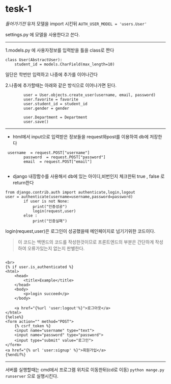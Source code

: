 # tesk-1
_들어가기전_
유저 모델을 import 시킨뒤 
  ```AUTH_USER_MODEL = 'users.User'```

settings.py 에 모델을 사용한다고 쓴다.


__________________________________________


1.models.py 에 사용자정보를 입력받을 틀을 class로 짠다
```
class User(AbstractUser):
    student_id = models.CharField(max_length=10)
```
일단은 학번만 입력하고 나중에 추가를 이어나간다


2.나중에 추가할때는 아래와 같은 방식으로 이어나가면 된다.
```
        user = User.objects.create_user(username, email, password)
        user.favorite = favorite
        user.student_id = student_id
        user.gender = gender
        
        user.Department = Department
        user.save()
```


____________________________________________________________



* html에서 input으로 입력받은 정보들을 request와post를 이용하여 db에 저장한다
```
 username  = request.POST["username"]
        password  = request.POST["password"]
        email  = request.POST["email"]
        
```


* django 내장함수를 사용해서 db에 있는 아이디,비번인지 체크한뒤 true , false 로 return한다
```
from django.contrib.auth import authenticate,login,logout
user = authenticate(username=username,password=password)
        if user is not None:
            print("인증성공")
            login(request,user)
        else :
            print("인증실패")
```
login(request,user)은 로그인이 성공했을때 
메인페이지로 넘기기위한 코드이다.


>이 코드는 백엔드의 코드를 작성한것이므로 프론트엔드의 부분은 간단하게 작성하여
>오류가있는지 없는지 판별한다.
```

<br>
{% if user.is_authenticated %}
<html>
    <head>
        <title>Example</title>
    </head>
    <body>
        <p>login succeed</p>
    </body>
    
    <a href="{%url 'user:logout'%}">로그아웃</a>
</html>
{%else%}
<form action="" method="POST">
    {% csrf_token %}
    <input name="username" type="text">
    <input name="password" type="password">
    <input type="submit" value="로그인">
</form>
<a href="{% url 'user:signup' %}">회원가입</a>
{%endif%}
```


******************************************

서버를 실행할때는 cmd에서 프로그램 위치로 이동한뒤(cd로 이동) 
``` python mange.py runserver ```
으로 실행시킨다.

